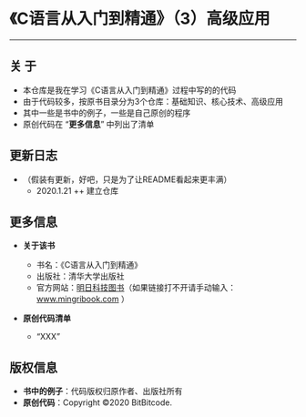 # 《C语言从入门到精通》（3）高级应用
---


## 关  于
  + 本仓库是我在学习《C语言从入门到精通》过程中写的的代码
  + 由于代码较多，按原书目录分为3个仓库：基础知识、核心技术、高级应用
  + 其中一些是书中的例子，一些是自己原创的程序
  + 原创代码在 “**更多信息**” 中列出了清单


## 更新日志
  + （假装有更新，好吧，只是为了让README看起来更丰满）
    + 2020.1.21
      ++ 建立仓库


## 更多信息
  + **关于该书**
    + 书名：《C语言从入门到精通》
    + 出版社：清华大学出版社
    + 官方网站：[明日科技图书](https://www.mingribook.com)（如果链接打不开请手动输入：www.mingribook.com ）

  + **原创代码清单**
    + “XXX”


## 版权信息
  + **书中的例子**：代码版权归原作者、出版社所有
  + **原创代码**：Copyright ©2020 BitBitcode.
